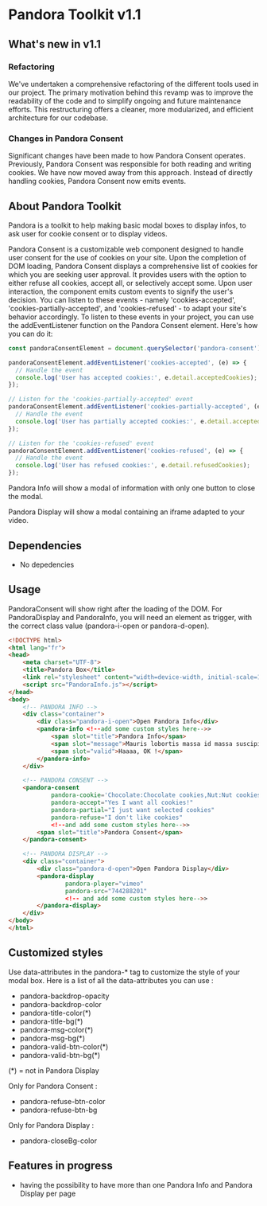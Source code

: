 # Pandora Toolkit v1.1

## What's new in v1.1

### Refactoring

We've undertaken a comprehensive refactoring of the different tools used in our project. The primary motivation behind this revamp was to improve the readability of the code and to simplify ongoing and future maintenance efforts. This restructuring offers a cleaner, more modularized, and efficient architecture for our codebase.

### Changes in Pandora Consent

Significant changes have been made to how Pandora Consent operates. Previously, Pandora Consent was responsible for both reading and writing cookies. We have now moved away from this approach. Instead of directly handling cookies, Pandora Consent now emits events.

## About Pandora Toolkit

Pandora is a toolkit to help making basic modal boxes to display infos, to ask user for cookie consent or to display videos.

Pandora Consent is a customizable web component designed to handle user consent for the use of cookies on your site. Upon the completion of DOM loading, Pandora Consent displays a comprehensive list of cookies for which you are seeking user approval.
It provides users with the option to either refuse all cookies, accept all, or selectively accept some. Upon user interaction, the component emits custom events to signify the user's decision. You can listen to these events - namely 'cookies-accepted', 'cookies-partially-accepted', and 'cookies-refused' - to adapt your site's behavior accordingly.
To listen to these events in your project, you can use the addEventListener function on the Pandora Consent element. Here's how you can do it:

```javascript
const pandoraConsentElement = document.querySelector('pandora-consent');

pandoraConsentElement.addEventListener('cookies-accepted', (e) => {
  // Handle the event
  console.log('User has accepted cookies:', e.detail.acceptedCookies);
});

// Listen for the 'cookies-partially-accepted' event
pandoraConsentElement.addEventListener('cookies-partially-accepted', (e) => {
  // Handle the event
  console.log('User has partially accepted cookies:', e.detail.acceptedCookies);
});

// Listen for the 'cookies-refused' event
pandoraConsentElement.addEventListener('cookies-refused', (e) => {
  // Handle the event
  console.log('User has refused cookies:', e.detail.refusedCookies);
});
```

Pandora Info will show a modal of information with only one button to close the modal.

Pandora Display will show a modal containing an iframe adapted to your video.

## Dependencies

* No depedencies

## Usage

PandoraConsent will show right after the loading of the DOM.
For PandoraDisplay and PandoraInfo, you will need an element as trigger, with the correct class value (pandora-i-open or pandora-d-open).
```html
<!DOCTYPE html>
<html lang="fr">
<head>
    <meta charset="UTF-8">
    <title>Pandora Box</title>
    <link rel="stylesheet" content="width=device-width, initial-scale=1.0" href="pandora_info.css">
    <script src="PandoraInfo.js"></script>
</head>
<body>
    <!-- PANDORA INFO -->
    <div class="container">
        <div class="pandora-i-open">Open Pandora Info</div>
        <pandora-info <!--add some custom styles here-->>
            <span slot="title">Pandora Info</span>
            <span slot="message">Mauris lobortis massa id massa suscipit molestie. Donec odio ligula, tincidunt sit amet accumsan eget, tristique non nisl. Cras leo ligula, placerat ac bibendum eget, accumsan sed orci. Sed viverra dapibus commodo. Nulla pretium ex ac enim gravida lacinia. Fusce est diam, tincidunt sed pulvinar non, pellentesque ac tellus. Aliquam erat volutpat. Vivamus velit metus, sodales vitae est ac, cursus pellentesque justo.</span>
            <span slot="valid">Haaaa, OK !</span>
        </pandora-info>
    </div>

    <!-- PANDORA CONSENT -->
    <pandora-consent
            pandora-cookie='Chocolate:Chocolate cookies,Nut:Nut cookies,Fruit:Fruit cookies'
            pandora-accept="Yes I want all cookies!"
            pandora-partial="I just want selected cookies"
            pandora-refuse="I don't like cookies"
            <!--and add some custom styles here-->>
        <span slot="title">Pandora Consent</span>
    </pandora-consent>

    <!-- PANDORA DISPLAY -->
    <div class="container">
        <div class="pandora-d-open">Open Pandora Display</div>
        <pandora-display 
                pandora-player="vimeo"
                pandora-src="744288201"
                <!-- and add some custom styles here-->>
        </pandora-display>
    </div>
</body>
</html>
```

Customized styles
-----
Use data-attributes in the pandora-* tag to customize the style of your modal box.
Here is a list of all the data-attributes you can use :
* pandora-backdrop-opacity
* pandora-backdrop-color
* pandora-title-color(*)
* pandora-title-bg(*)
* pandora-msg-color(*)
* pandora-msg-bg(*)
* pandora-valid-btn-color(*)
* pandora-valid-btn-bg(*)

(*) = not in Pandora Display

Only for Pandora Consent :
* pandora-refuse-btn-color
* pandora-refuse-btn-bg

Only for Pandora Display :
* pandora-closeBg-color

Features in progress
-----
* having the possibility to have more than one Pandora Info and Pandora Display per page
